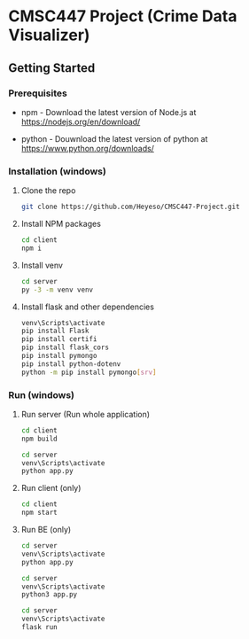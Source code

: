 # CMSC447 Project (Crime Data Visualizer)

## Getting Started

### Prerequisites

- npm - Download the latest version of Node.js at https://nodejs.org/en/download/

- python - Douwnload the latest version of python at https://www.python.org/downloads/

### Installation (windows)

1. Clone the repo
   ```sh
   git clone https://github.com/Heyeso/CMSC447-Project.git
   ```
2. Install NPM packages
   ```sh
   cd client
   npm i
   ```
3. Install venv
   ```sh
   cd server
   py -3 -m venv venv
   ```
4. Install flask and other dependencies
   ```sh
   venv\Scripts\activate
   pip install Flask
   pip install certifi
   pip install flask_cors
   pip install pymongo
   pip install python-dotenv
   python -m pip install pymongo[srv]
   ```

### Run (windows)

1. Run server (Run whole application)
   ```sh
   cd client
   npm build
   ```
   ```sh
   cd server
   venv\Scripts\activate
   python app.py
   ```
2. Run client (only)
   ```sh
   cd client
   npm start
   ```
3. Run BE (only)
   ```sh
   cd server
   venv\Scripts\activate
   python app.py
   ```
   ```sh
   cd server
   venv\Scripts\activate
   python3 app.py
   ```
   ```sh
   cd server
   venv\Scripts\activate
   flask run
   ```
